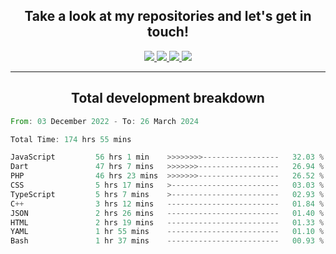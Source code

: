 <h2 align="center">
  Take a look at my repositories and let's get in touch!
</h2>
<p align="center">
  <a href="https://www.instagram.com/rayhanarkan?igsh=MXM3dHhmMTZ3ZWVsaA==">
    <img src="https://img.icons8.com/material-outlined/30/689d6a/instagram.png"/>
  </a>
  <a href="https://www.linkedin.com/in/rayhanarkan/">
    <img src="https://img.icons8.com/material-outlined/30/689d6a/linkedin.png"/>
  </a>
  <a href="">
    <img src="https://img.icons8.com/material-outlined/30/689d6a/geography.png"/>
  </a>
  <a href="mailto:rayhanarkan30@gmail.com">
    <img src="https://img.icons8.com/material-outlined/30/689d6a/email.png"/>
  </a>
</p>

---

<h2 align="center">Total development breakdown</h2>

<p align="center">
<!--START_SECTION:waka-->

```rust
From: 03 December 2022 - To: 26 March 2024

Total Time: 174 hrs 55 mins

JavaScript         56 hrs 1 min    >>>>>>>>-----------------   32.03 %
Dart               47 hrs 7 mins   >>>>>>>------------------   26.94 %
PHP                46 hrs 23 mins  >>>>>>>------------------   26.52 %
CSS                5 hrs 17 mins   >------------------------   03.03 %
TypeScript         5 hrs 7 mins    >------------------------   02.93 %
C++                3 hrs 12 mins   -------------------------   01.84 %
JSON               2 hrs 26 mins   -------------------------   01.40 %
HTML               2 hrs 19 mins   -------------------------   01.33 %
YAML               1 hr 55 mins    -------------------------   01.10 %
Bash               1 hr 37 mins    -------------------------   00.93 %
```

<!--END_SECTION:waka-->
</p>
